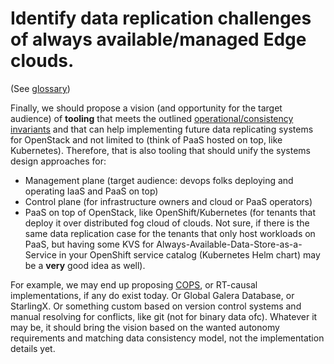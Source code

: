 # Identify data replication challenges of always available/managed Edge clouds.

(See [glossary](./glossary.md))

Finally, we should propose a vision (and opportunity for the target audience) of
**tooling** that meets the outlined
[operational/consistency invariants](./chellanges.md) and that can help
implementing future data replicating systems for OpenStack and not limited to
(think of PaaS hosted on top, like Kubernetes). Therefore, that is also tooling
that should unify the systems design approaches for:

* Management plane (target audience: devops folks deploying and operating IaaS
  and PaaS on top)
* Control plane (for infrastructure owners and cloud or PaaS operators)
* PaaS on top of OpenStack, like OpenShift/Kubernetes (for tenants that deploy
  it over distributed fog cloud of clouds. Not sure, if there is the same
  data replication case for the tenants that only host workloads on PaaS, but
  having some KVS for Always-Available-Data-Store-as-a-Service in your
  OpenShift service catalog (Kubernetes Helm chart) may be a **very** good idea
  as well).

For example, we may end up proposing
[COPS](https://www.cs.cmu.edu/~dga/papers/cops-sosp2011.pdf), or RT-causal
implementations, if any do exist today. Or Global Galera Database, or StarlingX.
Or something custom based on version control systems and manual resolving for
conflicts, like git (not for binary data ofc). Whatever it may be, it should
bring the vision based on the wanted autonomy requirements and matching data
consistency model, not the implementation details yet.
